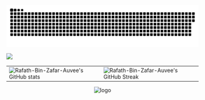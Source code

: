 
<a href=#><img src="contributions.svg"></a>

![](https://komarev.com/ghpvc/?username=Rafath-Bin-Zafar-Auvee&color=blueviolet&style=flat-square)
      <table
        cellpadding="0.1"
        cellspacing="0.1"
        border="0.1"
        style="border:none;"
      >
        <tr>
          <td>
            <img
              align="center"
              src="https://github-readme-stats.vercel.app/api/?username=Rafath-Bin-Zafar-Auvee&show_icons=true&title_color=fff&icon_color=79ff97&text_color=9f9f9f&bg_color=151515"
              alt="Rafath-Bin-Zafar-Auvee's GitHub stats"
            />
          </td>
          <td>
            <img
              align="center"
              src="https://github-readme-streak-stats.herokuapp.com/?user=Rafath-Bin-Zafar-Auvee&count_private=true&show_icons=true&theme=highcontrast)](https://github.com/Rafath-Bin-Zafar-Auvee/github-readme-streak-stats"
              alt="Rafath-Bin-Zafar-Auvee's GitHub Streak"
            />
          </td>
        </tr>
      </table>
      <p align="center">
        <img
          src="https://github-profile-trophy.vercel.app/?username=Rafath-Bin-Zafar-Auvee&theme=nord&column=8&row=1&margin-w=8"
          alt="logo"
          height="170"
        />
      </p>
